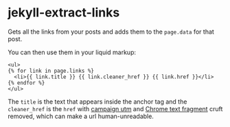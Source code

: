# jekyll-extract-links
Gets all the links from your posts and adds them to the `page.data` for that post.

You can then use them in your liquid markup:

```liquid
<ul>
{% for link in page.links %}
  <li>{{ link.title }} {{ link.cleaner_href }} {{ link.href }}</li>
{% endfor %}
</ul>
```

The `title` is the text that appears inside the anchor tag and the `cleaner_href` is the `href` with [campaign utm](https://support.google.com/analytics/answer/1033863) and [Chrome text fragment](https://web.dev/text-fragments/) cruft removed, which can make a url human-unreadable.
